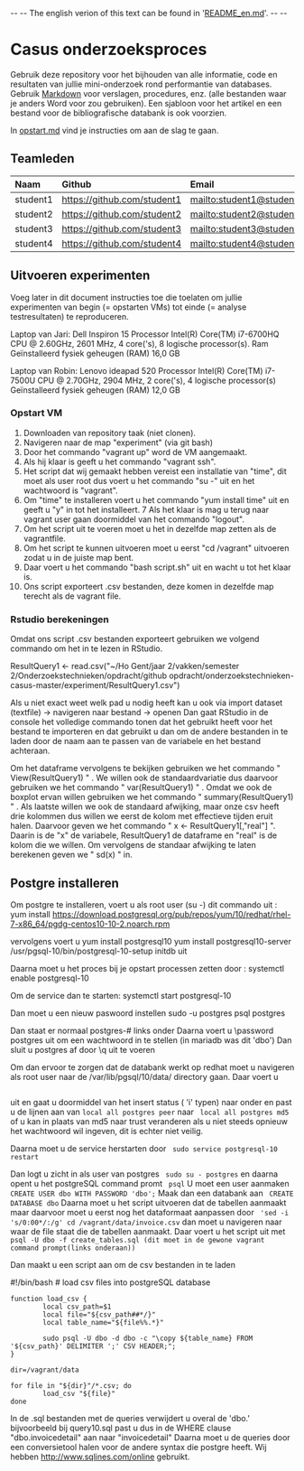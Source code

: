 -- -- The english verion of this text can be found in '[README_en.md](README_en.md)'. -- --

# Casus onderzoeksproces

Gebruik deze repository voor het bijhouden van alle informatie, code en resultaten van jullie mini-onderzoek rond performantie van databases. Gebruik [Markdown](https://guides.github.com/features/mastering-markdown/) voor verslagen, procedures, enz. (alle bestanden waar je anders Word voor zou gebruiken). Een sjabloon voor het artikel en een bestand voor de bibliografische databank is ook voorzien.

In [opstart.md](opstart.md) vind je instructies om aan de slag te gaan.

## Teamleden

| Naam     | Github                        | Email                               |
| :---     | :---                          | :---                                |
| student1 | <https://github.com/student1> | <mailto:student1@student.hogent.be> |
| student2 | <https://github.com/student2> | <mailto:student2@student.hogent.be> |
| student3 | <https://github.com/student3> | <mailto:student3@student.hogent.be> |
| student4 | <https://github.com/student4> | <mailto:student4@student.hogent.be> |

## Uitvoeren experimenten

Voeg later in dit document instructies toe die toelaten om jullie experimenten van begin (= opstarten VMs) tot einde (= analyse testresultaten) te reproduceren.

Laptop van Jari: Dell Inspiron 15 
Processor Intel(R) Core(TM) i7-6700HQ CPU @ 2.60GHz, 2601 MHz, 4 core('s), 8 logische processor(s). 
Ram Geïnstalleerd fysiek geheugen (RAM)	16,0 GB

Laptop van Robin: Lenovo ideapad 520
Processor	Intel(R) Core(TM) i7-7500U CPU @ 2.70GHz, 2904 MHz, 2 core('s), 4 logische processor(s)
Geïnstalleerd fysiek geheugen (RAM)	12,0 GB

### Opstart VM

1. Downloaden van repository taak (niet clonen).
2. Navigeren naar de map "experiment" (via git bash)
3. Door het commando "vagrant up" word de VM aangemaakt.
4. Als hij klaar is geeft u het commando "vagrant ssh".
5. Het script dat wij gemaakt hebben vereist een installatie van "time", dit moet als user root dus voert u het commando "su -" uit en het wachtwoord is "vagrant".
6. Om "time" te installeren voert u het commando "yum install time" uit en geeft u "y" in tot het installeert.
7 Als het klaar is mag u terug naar vagrant user gaan doormiddel van het commando "logout". 
8. Om het script uit te voeren moet u het in dezelfde map zetten als de vagrantfile.
9. Om het script te kunnen uitvoeren moet u eerst "cd /vagrant" uitvoeren zodat u in de juiste map bent.
10. Daar voert u het commando "bash script.sh" uit en wacht u tot het klaar is.
11. Ons script exporteert .csv bestanden, deze komen in dezelfde map terecht als de vagrant file.

### Rstudio berekeningen

Omdat ons script .csv bestanden exporteert gebruiken we volgend commando om het in te lezen in RStudio.

ResultQuery1 <- read.csv("~/Ho Gent/jaar 2/vakken/semester 2/Onderzoekstechnieken/opdracht/github opdracht/onderzoekstechnieken-casus-master/experiment/ResultQuery1.csv")

Als u niet exact weet welk pad u nodig heeft kan u ook via import dataset (textfile) -> navigeren naar bestand -> openen
Dan gaat RStudio in de console het volledige commando tonen dat het gebruikt heeft voor het bestand te importeren en dat gebruikt u dan om de andere bestanden in te laden door de naam aan te passen van de variabele en het bestand achteraan.

Om het dataframe vervolgens te bekijken gebruiken we het commando " View(ResultQuery1) " .
We willen ook de standaardvariatie dus daarvoor gebruiken we het commando " var(ResultQuery1) " .
Omdat we ook de boxplot ervan willen gebruiken we het commando " summary(ResultQuery1) " .
Als laatste willen we ook de standaard afwijking, maar onze csv heeft drie kolommen dus willen we eerst de kolom met effectieve tijden eruit halen. Daarvoor geven we het commando " x <- ResultQuery1[,"real"] ". Daarin is de "x" de variabele, ResultQuery1 de dataframe en "real" is de kolom die we willen.
Om vervolgens de standaar afwijking te laten berekenen geven we " sd(x) " in.

## Postgre installeren

Om postgre te installeren, voert u als root user (su -) dit commando uit :
  yum install https://download.postgresql.org/pub/repos/yum/10/redhat/rhel-7-x86_64/pgdg-centos10-10-2.noarch.rpm

vervolgens voert u
  yum install postgresql10
  yum install postgresql10-server
  /usr/pgsql-10/bin/postgresql-10-setup initdb
uit

Daarna moet u het proces bij je opstart processen zetten door :
  systemctl enable postgresql-10

Om de service dan te starten: 
  systemctl start postgresql-10

Dan moet u een nieuw paswoord instellen 
  sudo -u postgres psql postgres

Dan staat er normaal postgres-# links onder
Daarna voert u \password postgres uit om een wachtwoord in te stellen (in mariadb was dit 'dbo')
Dan sluit u postgres af door \q uit te voeren

Om dan ervoor te zorgen dat de databank werkt op redhat moet u navigeren als root user naar de 
/var/lib/pgsql/10/data/ directory gaan.
Daar voert u 
 ```vi pg_hba_conf
 ``` 
uit en gaat u doormiddel van het insert status ( 'i' typen) naar onder
en past u de lijnen aan van 
  ```local all postgres peer```
naar 
```  local all postgres md5 ```
of u kan in plaats van md5 naar trust veranderen als u niet steeds opnieuw het wachtwoord wil ingeven,
dit is echter niet veilig.

Daarna moet u de service herstarten door 
 ``` sudo service postgresql-10 restart```

Dan logt u zicht in als user van postgres
 ``` sudo su - postgres```
en daarna opent u het postgreSQL command promt 
 ``` psql```
U moet een user aanmaken
 ``` CREATE USER dbo WITH PASSWORD 'dbo';```
Maak dan een databank aan 
 ``` CREATE DATABASE dbo```
Daarna moet u het script uitvoeren dat de tabellen aanmaakt maar daarvoor moet u eerst nog het dataformaat 
aanpassen door 
```  'sed -i 's/0:00*/:/g' cd /vagrant/data/invoice.csv ```
dan moet u navigeren naar waar de file staat die de tabellen aanmaakt.
Daar voert u het script uit met 
 ``` psql -U dbo -f create_tables.sql (dit moet in de gewone vagrant command prompt(links onderaan))```

Dan maakt u een script aan om de csv bestanden in te laden

#!/bin/bash
  	# load csv files into postgreSQL database

	function load_csv {
			local csv_path=$1
			local file="${csv_path##*/}"
			local table_name="${file%%.*}"

			sudo psql -U dbo -d dbo -c "\copy ${table_name} FROM '${csv_path}' DELIMITER ';' CSV HEADER;";
	}

	dir=/vagrant/data

	for file in "${dir}"/*.csv; do
			load_csv "${file}"
	done
  
In de .sql bestanden met de queries verwijdert u overal de 'dbo.' bijvoorbeeld bij query10.sql past u dus in de WHERE clause "dbo.invoicedetail" aan naar "invoicedetail"
Daarna moet u de queries door een conversietool halen voor de andere syntax die postgre heeft. 
Wij hebben http://www.sqlines.com/online gebruikt.

  
